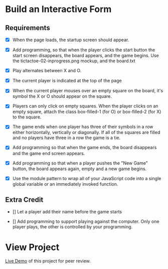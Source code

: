 Build an Interactive Form
================================

## Requirements

- [X] When the page loads, the startup screen should appear.

- [X] Add programming, so that when the player clicks the start button the start screen disappears, the board appears, and the game begins. Use the tictactoe-02-inprogress.png mockup, and the board.txt

- [X] Play alternates between X and O.

- [X] The current player is indicated at the top of the page

- [X] When the current player mouses over an empty square on the board, it's symbol the X or O should appear on the square.

- [X] Players can only click on empty squares. When the player clicks on an empty square, attach the class box-filled-1 (for O) or box-filled-2 (for X) to the square.

- [X] The game ends when one player has three of their symbols in a row either horizontally, vertically or diagonally. If all of the squares are filled and no players have three in a row the game is a tie.

- [X] Add programming so that when the game ends, the board disappears and the game end screen appears.

- [X] Add programming so that when a player pushes the "New Game" button, the board appears again, empty and a new game begins.

- [X] Use the module pattern to wrap all of your JavaScript code into a single global variable or an immediately invoked function.


## Extra Credit

- [] Let a player add their name before the game starts

- [] Add programming to support playing against the computer. Only one player plays, the other is controlled by your programming.

# View Project
[Live Demo](http://re-brand.us/projects/tic-tac-toe/index.html) of this project for peer review.